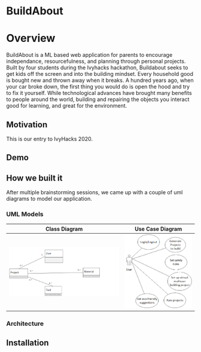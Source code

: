 # BuildAbout

# Overview

BuildAbout is a ML based web application for parents to encourage independance, resourcefulness, and planning through personal projects. Built by four students during the Ivyhacks hackathon, Buildabout seeks to get kids off the screen and into the building mindset. Every household good is bought new and thrown away when it breaks. A hundred years ago, when your car broke down, the first thing you would do is open the hood and try to fix it yourself. While technological advances have brought many benefits to people around the world, building and repairing the objects you interact good for learning, and great for the environment.

## Motivation

This is our entry to IvyHacks 2020.

## Demo

## How we built it

After multiple brainstorming sessions, we came up with a couple of uml diagrams to model our application.

### UML Models

Class Diagram             |  Use Case Diagram
:-------------------------:|:-------------------------:
![class-diagram](./assets/class-diagram.png)  |  ![usecase-diagram](./assets/usecase-diagram.png)


### Architecture

## Installation
